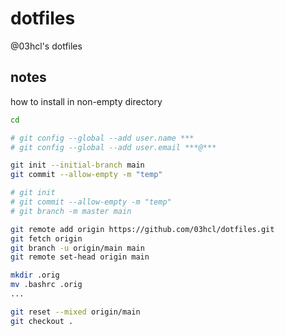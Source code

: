 # dotfiles

@03hcl's dotfiles

## notes

how to install in non-empty directory

```bash
cd

# git config --global --add user.name ***
# git config --global --add user.email ***@***

git init --initial-branch main
git commit --allow-empty -m "temp"

# git init
# git commit --allow-empty -m "temp"
# git branch -m master main

git remote add origin https://github.com/03hcl/dotfiles.git
git fetch origin
git branch -u origin/main main
git remote set-head origin main

mkdir .orig
mv .bashrc .orig
...

git reset --mixed origin/main
git checkout .
```
